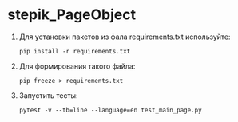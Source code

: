 # stepik_PageObject

1. Для установки пакетов из фала requirements.txt используйте:
    ```shell script
    pip install -r requirements.txt
    ```
2. Для формирования такого файла:
    ```shell script
   pip freeze > requirements.txt
   ```
3. Запустить тесты:
    ```shell script
   pytest -v --tb=line --language=en test_main_page.py
   ```